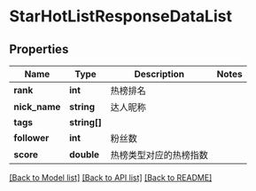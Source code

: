 # StarHotListResponseDataList

## Properties
Name | Type | Description | Notes
------------ | ------------- | ------------- | -------------
**rank** | **int** | 热榜排名 | 
**nick_name** | **string** | 达人昵称 | 
**tags** | **string[]** |  | 
**follower** | **int** | 粉丝数 | 
**score** | **double** | 热榜类型对应的热榜指数 | 

[[Back to Model list]](../../README.md#documentation-for-models) [[Back to API list]](../../README.md#documentation-for-api-endpoints) [[Back to README]](../../README.md)

